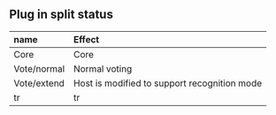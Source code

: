 ## Plug in split status

| name                      | Effect                                                |
|:---                       |:---                                                   |
| Core                      | Core                                                  |
| Vote/normal               | Normal voting                                         |
| Vote/extend               | Host is modified to support recognition mode          |
| tr                        | tr                                                    |